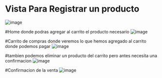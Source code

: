 # Vista Para Registrar un producto 
![image](https://github.com/Rodolfo-Jara/Laboratorio1_DAWII/assets/119070406/4eecb311-5cff-4bc5-89e9-28e12c868cde)


#Home donde podras agregar al carrito el producto necesario
![image](https://github.com/Rodolfo-Jara/Laboratorio1_DAWII/assets/119070406/e141325d-960b-41f1-9920-50d3decfaa68)



#Carrito de compras donde veremos lo que hemos agregado al carrito  donde podemos pagar
![image](https://github.com/Rodolfo-Jara/Laboratorio1_DAWII/assets/119070406/d398e192-9a72-4158-82a9-8db9b65993ee)



#tambien podemos eliminar un producto del carrito pero antes necesita una confirmacion
![image](https://github.com/Rodolfo-Jara/Laboratorio1_DAWII/assets/119070406/e250aed3-ab5a-4ca1-886f-9fd892a04b9b)




#Confirmacion de la venta
![image](https://github.com/Rodolfo-Jara/Laboratorio1_DAWII/assets/119070406/c35fac94-254c-4a0a-b47e-cc8572c8e145)



